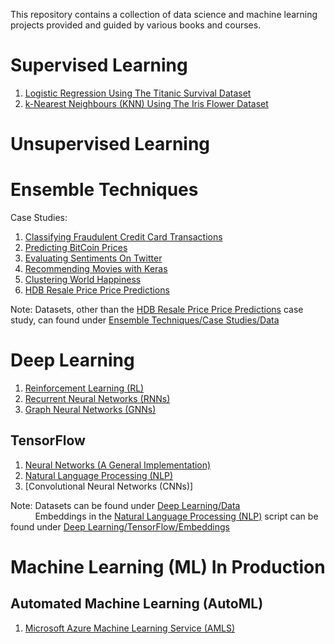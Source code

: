 This repository contains a collection of data science and machine learning projects provided and guided by various books and courses.

# Supervised Learning
1) [Logistic Regression Using The Titanic Survival Dataset](https://github.com/EdGoh95/Data-Projects/tree/main/Supervised%20Learning/Logistic%20Regression)
2) [k-Nearest Neighbours (KNN) Using The Iris Flower Dataset](https://github.com/EdGoh95/Data-Projects/tree/main/Supervised%20Learning/K-Nearest%20Neighbours%20(KNN))

# Unsupervised Learning

# Ensemble Techniques
Case Studies: 
1. [Classifying Fraudulent Credit Card Transactions](https://github.com/EdGoh95/Data-Projects/blob/main/Ensemble%20Techniques/Case%20Studies/Credit%20Card%20Fraud%20Detection.py)
2. [Predicting BitCoin Prices](https://github.com/EdGoh95/Data-Projects/blob/main/Ensemble%20Techniques/Case%20Studies/Bitcoin%20Prices%20Predictions.py)
3. [Evaluating Sentiments On Twitter](https://github.com/EdGoh95/Data-Projects/blob/main/Ensemble%20Techniques/Case%20Studies/Sentiment%20Analysis%20Using%20Twitter%20Data.py)
4. [Recommending Movies with Keras](https://github.com/EdGoh95/Data-Projects/blob/main/Ensemble%20Techniques/Case%20Studies/Movie%20Recommendations.py)
5. [Clustering World Happiness](https://github.com/EdGoh95/Data-Projects/blob/main/Ensemble%20Techniques/Case%20Studies/Clustering%20World%20Happiness.py)
6. [HDB Resale Price Price Predictions](https://github.com/EdGoh95/Data-Projects/tree/main/HDB%20Resale%20Flat%20Price%20Predictions)

Note: Datasets, other than the [HDB Resale Price Price Predictions](https://github.com/EdGoh95/Data-Projects/tree/main/HDB%20Resale%20Flat%20Price%20Predictions) case study, can found under [Ensemble Techniques/Case Studies/Data](https://github.com/EdGoh95/Data-Projects/tree/main/Ensemble%20Techniques/Case%20Studies/Data)

# Deep Learning

1) [Reinforcement Learning (RL)](https://github.com/EdGoh95/Data-Projects/tree/main/Deep%20Learning/Reinforcement%20Learning%20(RL))
2) [Recurrent Neural Networks (RNNs)](https://github.com/EdGoh95/Data-Projects/tree/main/Deep%20Learning/Recurrent%20Neural%20Networks%20(RNN))
3) [Graph Neural Networks (GNNs)](https://github.com/EdGoh95/Data-Projects/tree/main/Deep%20Learning/Graph%20Neural%20Networks%20(GNN))

## TensorFlow
1) [Neural Networks (A General Implementation)](https://github.com/EdGoh95/Data-Projects/blob/main/Deep%20Learning/TensorFlow/Neural%20Networks.py)
2) [Natural Language Processing (NLP)](https://github.com/EdGoh95/Data-Projects/blob/main/Deep%20Learning/TensorFlow/Neural%20Networks.py)
3) [Convolutional Neural Networks (CNNs)]


Note: Datasets can be found under [Deep Learning/Data](https://github.com/EdGoh95/Data-Projects/tree/main/Deep%20Learning/Data) <br />
      &nbsp;  &nbsp; &nbsp; &nbsp; &nbsp;
	  Embeddings in the [Natural Language Processing (NLP)](https://github.com/EdGoh95/Data-Projects/blob/main/Deep%20Learning/TensorFlow/Neural%20Networks.py) script can be found under [Deep Learning/TensorFlow/Embeddings](https://github.com/EdGoh95/Data-Projects/tree/main/Deep%20Learning/TensorFlow/Embeddings)

# Machine Learning (ML) In Production

## Automated Machine Learning (AutoML)
1) [Microsoft Azure Machine Learning Service (AMLS)](https://github.com/EdGoh95/Data-Projects/tree/main/Automated%20Machine%20Learning%20(AutoML)/Microsoft%20Azure)


